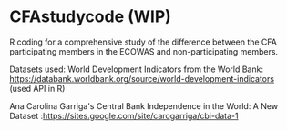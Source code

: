 # CFAstudycode (WIP)
R coding for a comprehensive study of the difference between the CFA participating members in the ECOWAS and non-participating members. 

Datasets used:
World Development Indicators from the World Bank: https://databank.worldbank.org/source/world-development-indicators (used API in R)

Ana Carolina Garriga's Central Bank Independence in the World: A New Dataset :https://sites.google.com/site/carogarriga/cbi-data-1
